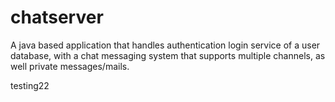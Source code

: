 # chatserver
A java based application that handles authentication login service of a user database, with a chat messaging system that supports multiple channels, as well private messages/mails.



testing22
